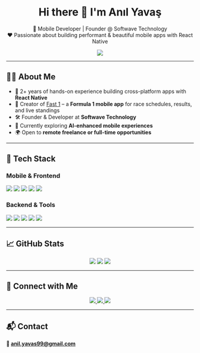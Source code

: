 <h1 align="center">Hi there 👋 I'm Anıl Yavaş</h1>
<p align="center">
  🚀 Mobile Developer | Founder @ Softwave Technology<br>
  ❤️ Passionate about building performant & beautiful mobile apps with React Native
</p>

<p align="center">
  <a href="https://lnkd.in/dqKQtetC" target="_blank">
    <img src="https://img.shields.io/badge/🚗 Download%20Fast%201%20Now%20on%20the%20App%20Store!-blue?style=for-the-badge" />
  </a>
</p>

---

## 🧑‍💻 About Me

- 🧠 2+ years of hands-on experience building cross-platform apps with **React Native**
- 🏁 Creator of [Fast 1](https://lnkd.in/dqKQtetC) – a **Formula 1 mobile app** for race schedules, results, and live standings
- 🛠 Founder & Developer at **Softwave Technology**
- 🔬 Currently exploring **AI-enhanced mobile experiences**
- 🌍 Open to **remote freelance or full-time opportunities**

---

## 🔧 Tech Stack

### Mobile & Frontend
<p align="left">
  <img src="https://img.shields.io/badge/React_Native-20232A?style=for-the-badge&logo=react&logoColor=61DAFB" />
  <img src="https://img.shields.io/badge/TypeScript-3178C6?style=for-the-badge&logo=typescript&logoColor=white" />
  <img src="https://img.shields.io/badge/JavaScript-F7DF1E?style=for-the-badge&logo=javascript&logoColor=black" />
  <img src="https://img.shields.io/badge/Redux-764ABC?style=for-the-badge&logo=redux&logoColor=white" />
  <img src="https://img.shields.io/badge/React_Query-FF4154?style=for-the-badge&logo=reactquery&logoColor=white" />
</p>

### Backend & Tools
<p align="left">
  <img src="https://img.shields.io/badge/Node.js-339933?style=for-the-badge&logo=node.js&logoColor=white" />
  <img src="https://img.shields.io/badge/GraphQL-E10098?style=for-the-badge&logo=graphql&logoColor=white" />
  <img src="https://img.shields.io/badge/Supabase-3ECF8E?style=for-the-badge&logo=supabase&logoColor=white" />
  <img src="https://img.shields.io/badge/PostgreSQL-4169E1?style=for-the-badge&logo=postgresql&logoColor=white" />
  <img src="https://img.shields.io/badge/MongoDB-47A248?style=for-the-badge&logo=mongodb&logoColor=white" />
</p>

---

## 📈 GitHub Stats

<p align="center">
  <img src="https://github-readme-stats.vercel.app/api?username=anilyavas&theme=onedark&show_icons=true&hide_border=false" />
  <img src="https://github-readme-streak-stats.herokuapp.com?user=anilyavas&theme=onedark&hide_border=false" />
  <img src="https://github-readme-stats.vercel.app/api/top-langs/?username=anilyavas&theme=onedark&layout=compact&hide_border=false" />
</p>

---

## 🤝 Connect with Me

<p align="center">
  <a href="https://linkedin.com/in/anilyavas">
    <img src="https://img.shields.io/badge/LinkedIn-0A66C2?style=for-the-badge&logo=linkedin&logoColor=white" />
  </a>
  <a href="https://medium.com/@anil.yavas">
    <img src="https://img.shields.io/badge/Medium-000000?style=for-the-badge&logo=medium&logoColor=white" />
  </a>
  <a href="https://instagram.com/anilyvas">
    <img src="https://img.shields.io/badge/Instagram-E4405F?style=for-the-badge&logo=instagram&logoColor=white" />
  </a>
</p>

---

## 📬 Contact

**📧 anil.yavas99@gmail.com**
